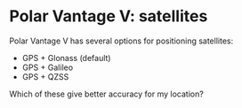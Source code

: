 # Polar Vantage V: satellites

Polar Vantage V has several options for positioning satellites:

- GPS + Glonass (default)
- GPS + Galileo
- GPS + QZSS

Which of these give better accuracy for my location?
